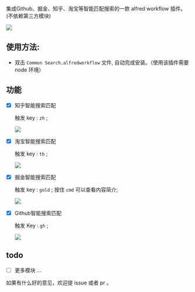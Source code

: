 
集成Github、掘金、知乎、淘宝等智能匹配搜索的一款 alfred workflow 插件。(不依赖第三方模块)

![](http://oqhtscus0.bkt.clouddn.com/f27594afeda6b513ffec98c3e60ccbb0.jpg-400)


## 使用方法:

* 双击 `Common Search.alfredworkflow` 文件, 自动完成安装。（使用该插件需要 node 环境）

## 功能

- [x] 知乎智能搜索匹配

  触发 key : `zh` ;

  ![](http://oqhtscus0.bkt.clouddn.com/a7fc2d503fb33894212a2c651390a779.jpg-400)


- [x] 淘宝智能搜索匹配

  触发 key : `tb` ;

  ![](http://oqhtscus0.bkt.clouddn.com/97f9f0513c1369886a812bbf6cd73b05.jpg-400)

- [x] 掘金智能搜索匹配

  触发 key : `gold` ; 按住 `cmd` 可以查看内容简介;

  ![](http://oqhtscus0.bkt.clouddn.com/40a83edf9552b4a071dd2ff5093a445b.gif)


- [x] Github智能搜索匹配

  触发 Key : `gh` ;

  ![](http://oqhtscus0.bkt.clouddn.com/c0f217c75c131b1ee93ab4c1d353ec42.jpg-400)


## todo

- [ ] 更多模块 ...

如果有什么好的意见，欢迎提 issue 或者 pr 。